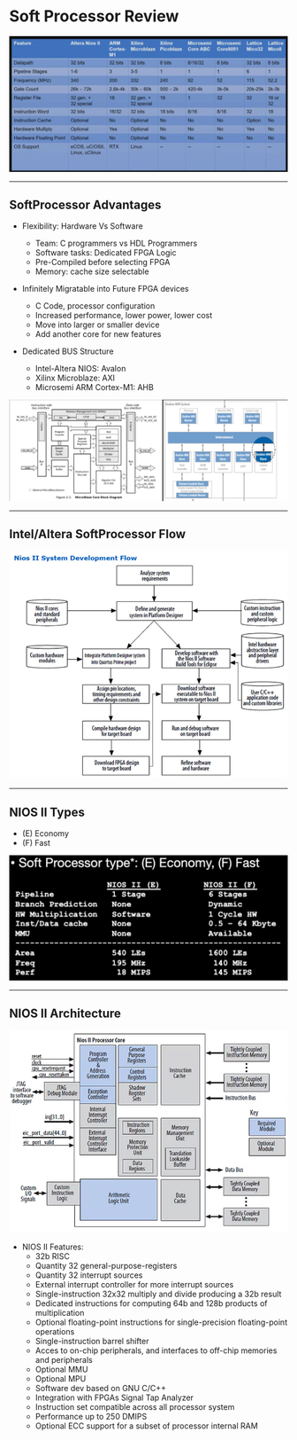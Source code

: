 
# Soft Processor Review

![SoftcoreReview](misc/softcore_review.png)

---
## SoftProcessor Advantages

- Flexibility: Hardware Vs Software
  - Team: C programmers vs HDL Programmers
  - Software tasks: Dedicated FPGA Logic
  - Pre-Compiled before selecting FPGA
  - Memory: cache size selectable

- Infinitely Migratable into Future FPGA devices
  - C Code, processor configuration
  - Increased performance, lower power, lower cost
  - Move into larger or smaller device
  - Add another core for new features

- Dedicated BUS Structure
  - Intel-Altera NIOS: Avalon
  - Xilinx Microblaze: AXI
  - Microsemi ARM Cortex-M1: AHB

![](misc/buses.png)

---
## Intel/Altera SoftProcessor Flow
![](misc/softcore_flow.png)

---
## NIOS II Types

- (E) Economy
- (F) Fast
  
![Nios Type](misc/nios_type.png)

---
## NIOS II Architecture

![Nios Arch](misc/nios_arch.png)

- NIOS II Features:
  - 32b RISC
  - Quantity 32 general-purpose-registers
  - Quantity 32 interrupt sources
  - External interrupt controller for more interrupt sources
  - Single-instruction 32x32 multiply and divide producing a 32b result
  - Dedicated instructions for computing 64b and 128b products of multiplication
  - Optional floating-point instructions for single-precision floating-point operations
  - Single-instruction barrel shifter
  - Acces to on-chip peripherals, and interfaces to off-chip memories and peripherals
  - Optional MMU
  - Optional MPU
  - Software dev based on GNU C/C++
  - Integration with FPGAs Signal Tap Analyzer
  - Instruction set compatible across all processor system
  - Performance up to 250 DMIPS
  - Optional ECC support  for a subset of processor internal RAM 
